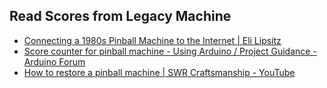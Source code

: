 ## Read Scores from Legacy Machine
- [Connecting a 1980s Pinball Machine to the Internet | Eli Lipsitz](https://eli.lipsitz.net/posts/internet-connected-pinball/) 
- [Score counter for pinball machine - Using Arduino / Project Guidance - Arduino Forum](https://forum.arduino.cc/t/score-counter-for-pinball-machine/909522)  
- [How to restore a pinball machine | SWR Craftsmanship - YouTube](https://www.youtube.com/watch?v=iwBxDxglDBk) 

